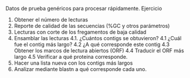Datos de prueba genéricos para procesar rápidamente. 
Ejercicio
1. Obtener el número de lecturas
2. Reporte de calidad de las secuencias (%GC y otros parámetros) 
3. Lecturas con corte de los fregamentos de baja calidad
4. Ensamblar las lecturas
4.1. ¿Cuántos contigs se obtuvieron?
4.1 ¿Cuál fue el contig más largo?
4.2 ¿A qué corresponde este contig
4.3 Obtener los marcos de lectura abiertos (ORF)
4.4 Traducir el ORF más largo 
4.5 Verificar a qué proteina corresponde.
6. Hacer una lista nueva con los contigs más largos
7. Analizar mediante blastn a qué corresponde cada uno. 
